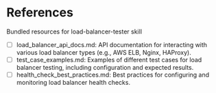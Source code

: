 # References

Bundled resources for load-balancer-tester skill

- [ ] load_balancer_api_docs.md: API documentation for interacting with various load balancer types (e.g., AWS ELB, Nginx, HAProxy).
- [ ] test_case_examples.md: Examples of different test cases for load balancer testing, including configuration and expected results.
- [ ] health_check_best_practices.md: Best practices for configuring and monitoring load balancer health checks.
